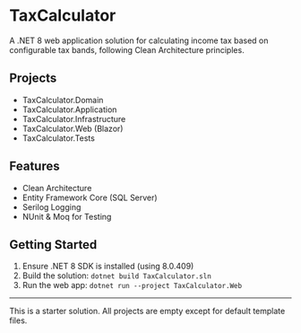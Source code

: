 # TaxCalculator

A .NET 8 web application solution for calculating income tax based on configurable tax bands, following Clean Architecture principles.

## Projects
- TaxCalculator.Domain
- TaxCalculator.Application
- TaxCalculator.Infrastructure
- TaxCalculator.Web (Blazor)
- TaxCalculator.Tests

## Features
- Clean Architecture
- Entity Framework Core (SQL Server)
- Serilog Logging
- NUnit & Moq for Testing

## Getting Started
1. Ensure .NET 8 SDK is installed (using 8.0.409)
2. Build the solution: `dotnet build TaxCalculator.sln`
3. Run the web app: `dotnet run --project TaxCalculator.Web`

---

This is a starter solution. All projects are empty except for default template files.
